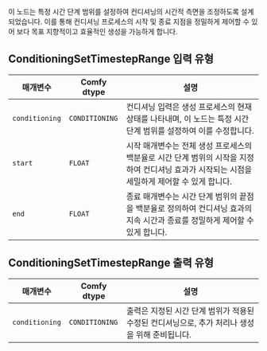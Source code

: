 이 노드는 특정 시간 단계 범위를 설정하여 컨디셔닝의 시간적 측면을 조정하도록 설계되었습니다. 이를 통해 컨디셔닝 프로세스의 시작 및 종료 지점을 정밀하게 제어할 수 있어 보다 목표 지향적이고 효율적인 생성을 가능하게 합니다.

## ConditioningSetTimestepRange 입력 유형

| 매개변수 | Comfy dtype | 설명 |
| --- | --- | --- |
| `conditioning` | `CONDITIONING` | 컨디셔닝 입력은 생성 프로세스의 현재 상태를 나타내며, 이 노드는 특정 시간 단계 범위를 설정하여 이를 수정합니다. |
| `start` | `FLOAT` | 시작 매개변수는 전체 생성 프로세스의 백분율로 시간 단계 범위의 시작을 지정하여 컨디셔닝 효과가 시작되는 시점을 세밀하게 제어할 수 있게 합니다. |
| `end` | `FLOAT` | 종료 매개변수는 시간 단계 범위의 끝점을 백분율로 정의하여 컨디셔닝 효과의 지속 시간과 종료를 정밀하게 제어할 수 있게 합니다. |

## ConditioningSetTimestepRange 출력 유형

| 매개변수 | Comfy dtype | 설명 |
| --- | --- | --- |
| `conditioning` | `CONDITIONING` | 출력은 지정된 시간 단계 범위가 적용된 수정된 컨디셔닝으로, 추가 처리나 생성을 위해 준비됩니다. |
